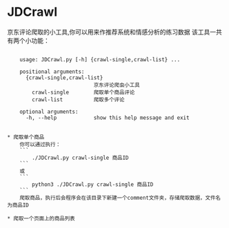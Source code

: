 # JDCrawl
京东评论爬取的小工具,你可以用来作推荐系统和情感分析的练习数据
该工具一共有两个小功能：

```

	usage: JDCrawl.py [-h] {crawl-single,crawl-list} ...
	
	positional arguments:
	  {crawl-single,crawl-list}
	                        京东评论爬虫小工具
	    crawl-single        爬取单个商品评论
	    crawl-list          爬取多个评论
	
	optional arguments:
	  -h, --help            show this help message and exit
	
```
	
	* 爬取单个商品
		你可以通过执行：
		```
			./JDCrawl.py crawl-single 商品ID
		```
		或
		``` 
			python3 ./JDCrawl.py crawl-single 商品ID
		```
		爬取商品，执行后会程序会在该目录下新建一个comment文件夹，存储爬取数据，文件名为商品ID
		
	* 爬取一个页面上的商品列表
	